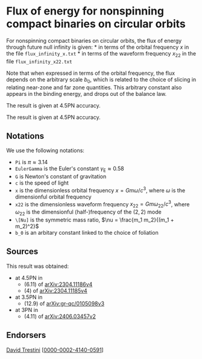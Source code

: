 # Flux of energy for nonspinning compact binaries on circular orbits

For nonspinning compact binaries on circular orbits, the flux of energy through future null infinity is given:
    * in terms of the orbital frequency $x$ in the file ``flux_infinity_x.txt``
    * in terms of the waveform frequency $x_{22}$ in the file ``flux_infinity_x22.txt``

Note that when expressed in terms of the orbital frequency, the flux depends on the arbitrary scale $b_0$, which is related to the choice of slicing in relating near-zone and far zone quantities. This arbitrary constant also appears in the binding energy, and drops out of the balance law.

The result is given at 4.5PN accuracy.

The result is given at 4.5PN accuracy.

## Notations

We use the following notations:
* ``Pi`` is $\pi \approx 3.14$
* ``EulerGamma`` is the Euler's constant $\gamma_\text{E} \approx 0.58$
* ``G`` is Newton's constant of gravitation
* ``c`` is the speed of light
* ``x`` is the dimensionless orbital frequency $x = G m \omega /c^3$, where $\omega$ is the dimensionful orbital frequency
* ``x22`` is the dimensionless waveform frequency $x_{22} = G m \omega_{22} /c^3$, where $\omega_{22}$ is the dimensionful (half-)frequency of the $(2,2)$ mode
* ``\[Nu]`` is the symmetric mass ratio, $\nu = \frac{m_1 m_2}{(m_1 + m_2)^2}$
* ``b_0`` is an arbitary constant linked to the choice of foliation

## Sources

This result was obtained:
* at 4.5PN in
    * (6.11) of [arXiv:2304.11186v4](https://arxiv.org/abs/2304.11186v4)
    * (4) of [arXiv:2304.11185v4](https://arxiv.org/abs/2304.11185v4)
* at 3.5PN in
    * (12.9) of [arXiv:gr-qc/0105098v3](https://arxiv.org/abs/gr-qc/0105098v3)
* at 3PN in 
    * (4.11) of [arXiv:2406.03457v2](https://arxiv.org/abs/2406.03457v2)

## Endorsers

[David Trestini](https://github.com/davidtrestini) [[0000-0002-4140-0591](https://orcid.org/0000-0002-4140-0591)]
